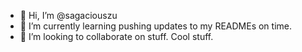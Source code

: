 - 👋 Hi, I’m @sagaciouszu
- 🌱 I’m currently learning pushing updates to my READMEs on time.
- 💞️ I’m looking to collaborate on stuff. Cool stuff. 

<!---
sagaciouszu/sagaciouszu is a ✨ special ✨ repository because its `README.md` (this file) appears on your GitHub profile.
You can click the Preview link to take a look at your changes.
--->

